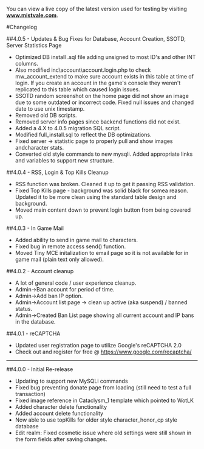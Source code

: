You can view a live copy of the latest version used for testing by visiting **www.mistvale.com**.

#Changelog

##4.0.5 - Updates & Bug Fixes for Database, Account Creation, SSOTD, Server Statistics Page
 - Optimized DB install .sql file adding unsigned to most ID's and other INT columns.
 - Also modified inc\account\account.login.php to check mw_account_extend to make sure account exists in this table at time of login.  If you create an account in the game's console they weren't replicated to this table which caused login issues.
 - SSOTD random screenshot on the home page did not show an image due to some outdated or incorrect code.  Fixed null issues and changed date to use unix timestamp.
 - Removed old DB scripts.
 - Removed server info pages since backend functions did not exist.
 - Added a 4.X to 4.0.5 migration SQL script.
 - Modified full_install.sql to reflect the DB optimizations.
 - Fixed server -> statistic page to properly pull and show images andcharacter stats.
 - Converted old style commands to new mysqli.  Added appropriate links and variables to support new structure.

##4.0.4 - RSS, Login & Top Kills Cleanup
 - RSS function was broken.  Cleaned it up to get it passing RSS validation.
 - Fixed Top Kills page - background was solid black for somea reason.  Updated it to be more clean using the standard table design and background.
 - Moved main content down to prevent login button from being covered up.

##4.0.3 - In Game Mail
 - Added ability to send in game mail to characters.
 - Fixed bug in remote access send() function.
 - Moved Tiny MCE initalization to email page so it is not available for in game mail (plain text only allowed).

##4.0.2 - Account cleanup
 - A lot of general code / user experience cleanup.
 - Admin->Ban account for period of time.
 - Admin->Add ban IP option.
 - Admin->Account list page -> clean up active (aka suspend) / banned status.
 - Admin->Created Ban List page showing all current account and IP bans in the database.

##4.0.1 - reCAPTCHA
 - Updated user registration page to utilize Google's reCAPTCHA 2.0 
 - Check out and register for free @ https://www.google.com/recaptcha/

***

##4.0.0 - Initial Re-release
 - Updating to support new MySQLi commands
 - Fixed bug preventing donate page from loading (still need to test a full transaction)
 - Fixed image reference in Cataclysm_1 template which pointed to WotLK
 - Added character delete functionality <admin page>
 - Added account delete functionality <admin page>
 - Now able to use topKills for older style character_honor_cp style database
 - Edit realm: Fixed cosmetic issue where old settings were still shown in the form fields after saving changes.
